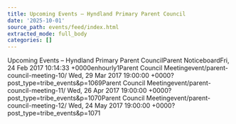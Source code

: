 ```yaml
---
title: Upcoming Events – Hyndland Primary Parent Council
date: '2025-10-01'
source_path: events/feed/index.html
extracted_mode: full_body
categories: []
---
```

Upcoming Events – Hyndland Primary Parent CouncilParent NoticeboardFri, 24 Feb 2017 10:14:33 +0000enhourly1Parent Council Meetingevent/parent-council-meeting-10/ Wed, 29 Mar 2017 19:00:00 +0000?post\_type=tribe\_events&p=1069Parent Council Meetingevent/parent-council-meeting-11/ Wed, 26 Apr 2017 19:00:00 +0000?post\_type=tribe\_events&p=1070Parent Council Meetingevent/parent-council-meeting-12/ Wed, 24 May 2017 19:00:00 +0000?post\_type=tribe\_events&p=1071
